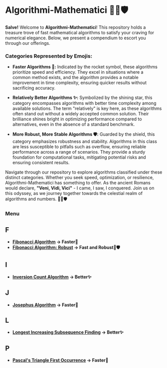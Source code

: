 # Algorithmi-Mathematici 🚀✨🛡️

**Salve!** Welcome to **Algorithmi-Mathematici**! This repository holds a treasure trove of fast mathematical algorithms to satisfy your craving for numerical elegance. Below, we present a compendium to escort you through our offerings.

### Categories Represented by Emojis:

- **Faster Algorithms 🚀:** Indicated by the rocket symbol, these algorithms prioritize speed and efficiency. They excel in situations where a common method exists, and the algorithm provides a notable improvement in time complexity, ensuring quicker results without sacrificing accuracy.

- **Relatively Better Algorithms ✨:**  Symbolized by the shining star, this category encompasses algorithms with better time complexity among available solutions. The term "relatively" is key here, as these algorithms often stand out without a widely accepted common solution. Their brilliance shines bright in optimizing performance compared to alternatives, even in the absence of a standard benchmark.

- **More Robust, More Stable Algorithms 🛡️:** Guarded by the shield, this category emphasizes robustness and stability. Algorithms in this class are less susceptible to pitfalls such as overflow, ensuring reliable performance across a range of scenarios. They provide a sturdy foundation for computational tasks, mitigating potential risks and ensuring consistent results.

Navigate through our repository to explore algorithms classified under these distinct categories. Whether you seek speed, optimization, or resilience, Algorithmi-Mathematici has something to offer. As the ancient Romans would declare, **"Veni, Vidi, Vici"** - I came, I saw, I conquered. Join us on this odyssey, as we journey together towards the celestial realm of algorithms and numbers. 🚀✨🛡️
### Menu


## F
- **[Fibonacci Algorithm](Fibonacci.md) -> Faster🚀**
- **[Fibonacci Algorithm: Robust](FibonacciR.md) -> Fast and Robust🚀🛡**

## I
- **[Inversion Count Algorithm](Inversion.md) -> Better✨**

## J
- **[Josephus Algorithm](Josephus.md) -> Faster🚀**

## L
- **[Longest Increasing Subsequence Finding](LIS_Finding.md) -> Better✨**

## P
- **[Pascal's Triangle First Occurrence](Pascal_First_Occ.md) -> Faster🚀**

